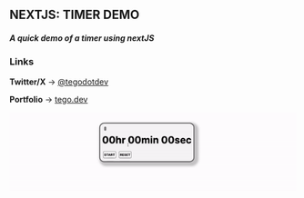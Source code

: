 ## NEXTJS: TIMER DEMO
##### _A quick demo of a timer using nextJS_

### Links
**Twitter/X** → [@tegodotdev](https://x.com/tegodotdev)

**Portfolio** → [tego.dev](https://tego.dev)

![banner](/next-timer-demo.gif)
